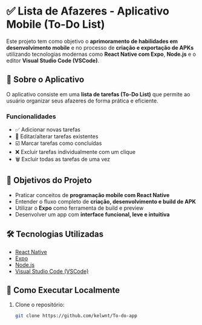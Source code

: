 # ✅ Lista de Afazeres - Aplicativo Mobile (To-Do List)

Este projeto tem como objetivo o **aprimoramento de habilidades em desenvolvimento mobile** e no processo de **criação e exportação de APKs** utilizando tecnologias modernas como **React Native com Expo**, **Node.js** e o editor **Visual Studio Code (VSCode)**.

## 📱 Sobre o Aplicativo

O aplicativo consiste em uma **lista de tarefas (To-Do List)** que permite ao usuário organizar seus afazeres de forma prática e eficiente.

### Funcionalidades

- ✅ Adicionar novas tarefas
- 📝 Editar/alterar tarefas existentes
- ☑️ Marcar tarefas como concluídas
- ❌ Excluir tarefas individualmente com um clique
- 🗑️ Excluir todas as tarefas de uma vez

## 🎯 Objetivos do Projeto

- Praticar conceitos de **programação mobile com React Native**
- Entender o fluxo completo de **criação, desenvolvimento e build de APK**
- Utilizar o **Expo** como ferramenta de build e preview
- Desenvolver um app com **interface funcional, leve e intuitiva**

## 🛠 Tecnologias Utilizadas

- [React Native](https://reactnative.dev/)
- [Expo](https://expo.dev/)
- [Node.js](https://nodejs.org/)
- [Visual Studio Code (VSCode)](https://code.visualstudio.com/)

## 🚀 Como Executar Localmente

1. Clone o repositório:
   ```bash
   git clone https://github.com/kelwnt/To-do-app
   